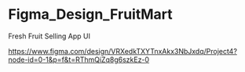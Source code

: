 # Figma_Design_FruitMart
Fresh Fruit Selling App UI

https://www.figma.com/design/VRXedkTXYTnxAkx3NbJxdq/Project4?node-id=0-1&p=f&t=RThmQiZq8g6szkEz-0
